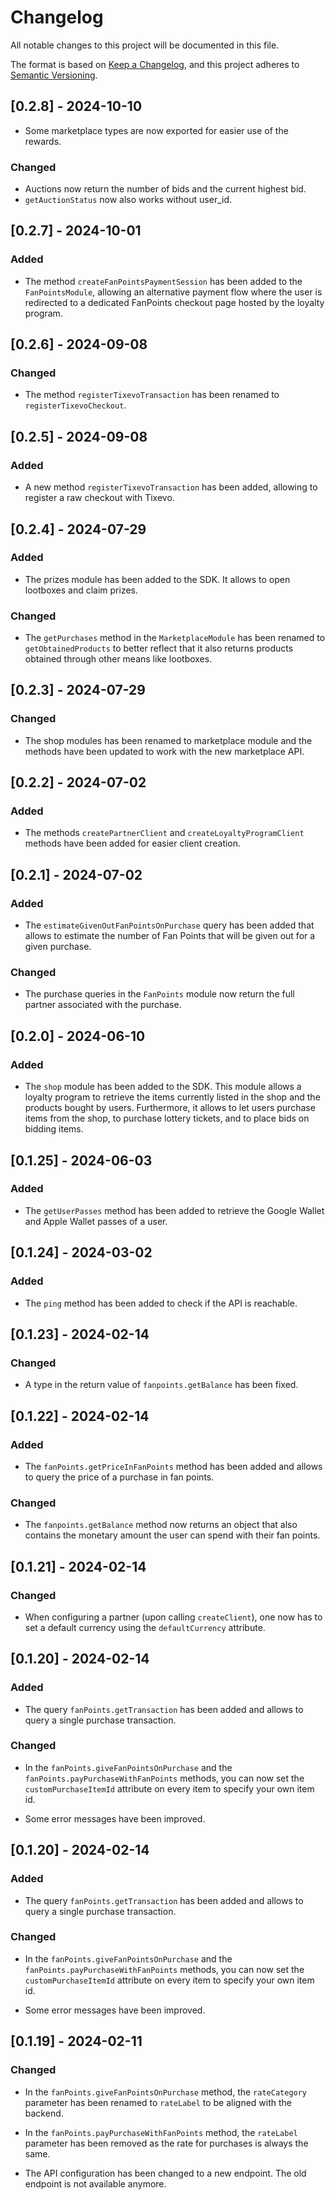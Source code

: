 # Changelog

All notable changes to this project will be documented in this file.

The format is based on [Keep a Changelog](https://keepachangelog.com/en/1.1.0/),
and this project adheres to [Semantic Versioning](https://semver.org/spec/v2.0.0.html).

## [0.2.8] - 2024-10-10

-   Some marketplace types are now exported for easier use of the rewards.

### Changed

-   Auctions now return the number of bids and the current highest bid.
-   `getAuctionStatus` now also works without user_id.

## [0.2.7] - 2024-10-01

### Added

-   The method `createFanPointsPaymentSession` has been added to the `FanPointsModule`, allowing an alternative payment flow where the user is redirected to a dedicated FanPoints checkout page hosted by the loyalty program.

## [0.2.6] - 2024-09-08

### Changed

-   The method `registerTixevoTransaction` has been renamed to `registerTixevoCheckout`.

## [0.2.5] - 2024-09-08

### Added

-   A new method `registerTixevoTransaction` has been added, allowing to register a raw checkout with Tixevo.

## [0.2.4] - 2024-07-29

### Added

-   The prizes module has been added to the SDK. It allows to open lootboxes and claim prizes.

### Changed

-   The `getPurchases` method in the `MarketplaceModule` has been renamed to `getObtainedProducts` to better reflect that it also returns products obtained through other means like lootboxes.

## [0.2.3] - 2024-07-29

### Changed

-   The shop modules has been renamed to marketplace module and the methods have been updated to work with the new marketplace API.

## [0.2.2] - 2024-07-02

### Added

-   The methods `createPartnerClient` and `createLoyaltyProgramClient` methods have been added for easier client creation.

## [0.2.1] - 2024-07-02

### Added

-   The `estimateGivenOutFanPointsOnPurchase` query has been added that allows to estimate the number of Fan Points that will be given out for a given purchase.

### Changed

-   The purchase queries in the `FanPoints` module now return the full partner associated with the purchase.

## [0.2.0] - 2024-06-10

### Added

-   The `shop` module has been added to the SDK. This module allows a loyalty program to retrieve the items currently listed in the shop and the products bought by users. Furthermore, it allows to let users purchase items from the shop, to purchase lottery tickets, and to place bids on bidding items.

## [0.1.25] - 2024-06-03

### Added

-   The `getUserPasses` method has been added to retrieve the Google Wallet and Apple Wallet passes of a user.

## [0.1.24] - 2024-03-02

### Added

-   The `ping` method has been added to check if the API is reachable.

## [0.1.23] - 2024-02-14

### Changed

-   A type in the return value of `fanpoints.getBalance` has been fixed.

## [0.1.22] - 2024-02-14

### Added

-   The `fanPoints.getPriceInFanPoints` method has been added and allows to query the price of a purchase in fan points.

### Changed

-   The `fanpoints.getBalance` method now returns an object that also contains the monetary amount the user can spend with their fan points.

## [0.1.21] - 2024-02-14

### Changed

-   When configuring a partner (upon calling `createClient`), one now has to set a default currency using the `defaultCurrency` attribute.

## [0.1.20] - 2024-02-14

### Added

-   The query `fanPoints.getTransaction` has been added and allows to query a single purchase transaction.

### Changed

-   In the `fanPoints.giveFanPointsOnPurchase` and the `fanPoints.payPurchaseWithFanPoints` methods, you can now set the `customPurchaseItemId` attribute on every item to specify your own item id.

-   Some error messages have been improved.

## [0.1.20] - 2024-02-14

### Added

-   The query `fanPoints.getTransaction` has been added and allows to query a single purchase transaction.

### Changed

-   In the `fanPoints.giveFanPointsOnPurchase` and the `fanPoints.payPurchaseWithFanPoints` methods, you can now set the `customPurchaseItemId` attribute on every item to specify your own item id.

-   Some error messages have been improved.

## [0.1.19] - 2024-02-11

### Changed

-   In the `fanPoints.giveFanPointsOnPurchase` method, the `rateCategory` parameter has been renamed to `rateLabel` to be aligned with the backend.

-   In the `fanPoints.payPurchaseWithFanPoints` method, the `rateLabel` parameter has been removed as the rate for purchases is always the same.

-   The API configuration has been changed to a new endpoint. The old endpoint is not available anymore.
